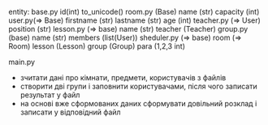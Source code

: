 entity:
    base.py
        id(int)
	to_unicode()
    room.py (Base)
        name (str)
        capacity (int)
    user.py(=> Base)
        firstname (str)
        lastname (str)
        age (int)
    teacher.py (=> User)
	position (str)
    lesson.py (=> base)
        name (str)
        teacher (Teacher)
    group.py (base)
        name (str)
        members (list(User))
    sheduler.py (=> base)
        room (=> Room)
        lesson (Lesson)
        group (Group)
        para (1,2,3 int)

main.py
* зчитати дані  про кімнати, предмети, користувачів з файлів
* створити дві групи і заповнити користувачами, після чого записати результат у файл 
* на основі вже сформованих даних сформувати довільний розклад і записати у відповідний файл
